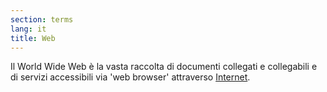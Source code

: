 ```yaml
---
section: terms
lang: it
title: Web
---
```


Il World Wide Web è la vasta raccolta di documenti collegati e collegabili e di servizi accessibili via 'web browser' attraverso [Internet](../internet/).
